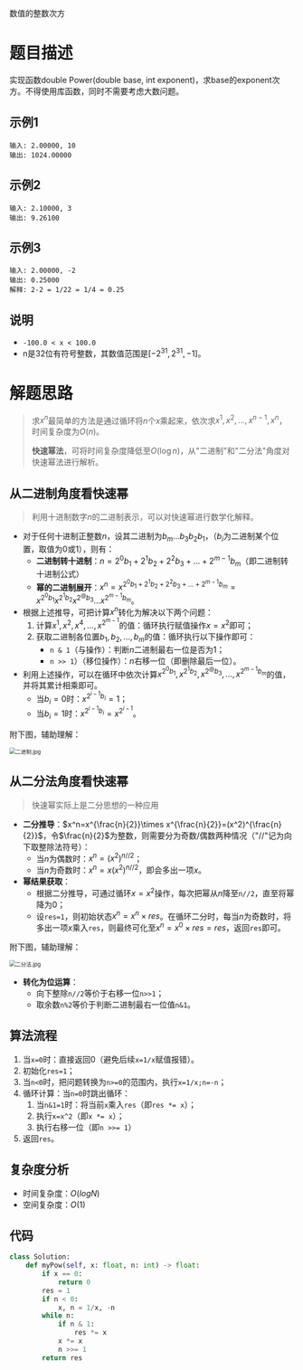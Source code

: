 数值的整数次方

# 题目描述

实现函数double Power(double base, int exponent)，求base的exponent次方。不得使用库函数，同时不需要考虑大数问题。

## 示例1

```
输入: 2.00000, 10
输出: 1024.00000
```

## 示例2

```
输入: 2.10000, 3
输出: 9.26100
```

## 示例3

```
输入: 2.00000, -2
输出: 0.25000
解释: 2-2 = 1/22 = 1/4 = 0.25
```

## 说明

- `-100.0 < x < 100.0`
- n是32位有符号整数，其数值范围是$[-2^{31},2^{31},-1]$。

# 解题思路

> 求$x^n$最简单的方法是通过循环将$n$个$x$乘起来，依次求$x^1,x^2,...,x^{n-1},x^n$，时间复杂度为$O(n)$。
>
> **快速幂法**，可将时间复杂度降低至$O(\log n)$，从"二进制"和"二分法"角度对快速幂法进行解析。

## 从二进制角度看快速幂

> 利用十进制数字$n$的二进制表示，可以对快速幂进行数学化解释。

- 对于任何十进制正整数$n$，设其二进制为$b_m...b_3b_2b_1$，（$b_i$为二进制某个位置，取值为$0$或$1$），则有：
  - **二进制转十进制**：$n=2^0b_1+2^1b_2+2^2b_3+...+2^{m-1}b_m$（即二进制转十进制公式）
  - **幂的二进制展开**：$x^n=x^{2^0b_1+2^1b_2+2^2b_3+...+2^{m-1}b_m}=x^{2^0b_1}x^{2^1b_2}x^{2^@b_3}...x^{2^{m-1}b_m}$。
- 根据上述推导，可把计算$x^n$转化为解决以下两个问题：
  1. 计算$x^1,x^2,x^4,...,x^{2^{m-1}}$的值：循环执行赋值操作$x=x^2$即可；
  2. 获取二进制各位置$b_1,b_2,...,b_{m}$的值：循环执行以下操作即可：
     - `n & 1`（与操作）：判断$n$二进制最右一位是否为1；
     - `n >> 1`）（移位操作）：$n$右移一位（即删除最后一位）。
- 利用上述操作，可以在循环中依次计算$x^{2^0b_1},x^{2^1b_2},x^{2^@b_3},...,x^{2^{m-1}b_m}$的值，并将其累计相乘即可。
  - 当$b_i=0$时：$x^{2^{i-1}b_i}=1$；
  - 当$b_i=1$时：$x^{2^{i-1}b_i}=x^{2^{i-1}}$。

附下图，辅助理解：

<img src="http://q9qozit0b.bkt.clouddn.com/%E5%BF%AB%E9%80%9F%E5%B9%82_%C2%B7.JPG" alt="二进制.jpg" style="zoom:67%;" />

## 从二分法角度看快速幂

> 快速幂实际上是二分思想的一种应用

- **二分推导**：$x^n=x^{\frac{n}{2}}\times x^{\frac{n}{2}}=(x^2)^{\frac{n}{2}}$，令$\frac{n}{2}$为整数，则需要分为奇数/偶数两种情况（"//"记为向下取整除法符号）：
  - 当$n$为偶数时：$x^n=(x^2)^{n//2}$；
  - 当$n$为奇数时：$x^n=x(x^2)^{n//2}$，即会多出一项$x$。
- **幂结果获取**：
  - 根据二分推导，可通过循环$x=x^2$操作，每次把幂从$n$降至`n//2`，直至将幂降为0；
  - 设`res=1`，则初始状态$x^n=x^n\times res$。在循环二分时，每当$n$为奇数时，将多出一项$x$乘入`res`，则最终可化至$x^n=x^0\times res=res$，返回`res`即可。

附下图，辅助理解：

<img src="http://q9qozit0b.bkt.clouddn.com/%E5%BF%AB%E9%80%9F%E5%B9%82_1.JPG" alt="二分法.jpg" style="zoom:67%;" />

- **转化为位运算**：
  - 向下整除`n//2`等价于右移一位`n>>1`；
  - 取余数`n%2`等价于判断二进制最右一位值`n&1`。

## 算法流程

1. 当`x=0`时：直接返回0（避免后续`x=1/x`赋值报错）。
2. 初始化`res=1`；
3. 当`n<0`时，把问题转换为`n>=0`的范围内，执行`x=1/x;n=-n`；
4. 循环计算：当`n=0`时跳出循环：
   1. 当`n&1=1`时：将当前`x`乘入`res`（即`res *= x`）；
   2. 执行`x=x^2`（即`x *= x`）；
   3. 执行右移一位（即`n >>= 1`）
5. 返回`res`。

## 复杂度分析

- 时间复杂度：$O(logN)$
- 空间复杂度：$O(1)$

## 代码

```python
class Solution:
    def myPow(self, x: float, n: int) -> float:
        if x == 0:
            return 0
        res = 1
        if n < 0:
            x, n = 1/x, -n
        while n:
            if n & 1:
                res *= x
            x *= x
            n >>= 1
        return res
```

